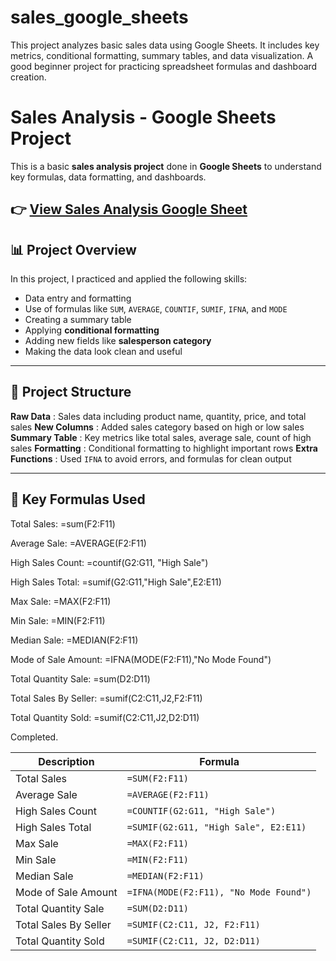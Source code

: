 # sales_google_sheets
This project analyzes basic sales data using Google Sheets. It includes key metrics, conditional formatting, summary tables, and data visualization. A good beginner project for practicing spreadsheet formulas and dashboard creation.

# Sales Analysis - Google Sheets Project

This is a basic **sales analysis project** done in **Google Sheets** to understand key formulas, data formatting, and dashboards.

👉 
<a href="https://docs.google.com/spreadsheets/d/1JJnm-A-2h19ME75FgPVakAsbSXQQ67JaFcceIkErc0Y/edit?usp=sharing">View Sales Analysis Google Sheet<a/>
---

## 📊 Project Overview

In this project, I practiced and applied the following skills:

- Data entry and formatting
- Use of formulas like `SUM`, `AVERAGE`, `COUNTIF`, `SUMIF`, `IFNA`, and `MODE`
- Creating a summary table
- Applying **conditional formatting**
- Adding new fields like **salesperson category**
- Making the data look clean and useful

---

## 📁 Project Structure

**Raw Data** : Sales data including product name, quantity, price, and total sales 
**New Columns** : Added sales category based on high or low sales 
**Summary Table** : Key metrics like total sales, average sale, count of high sales 
**Formatting** : Conditional formatting to highlight important rows 
**Extra Functions** : Used `IFNA` to avoid errors, and formulas for clean output 

---

## 📌 Key Formulas Used

Total Sales: =sum(F2:F11)

Average Sale: =AVERAGE(F2:F11)

High Sales Count: =countif(G2:G11, "High Sale")

High Sales Total: =sumif(G2:G11,"High Sale",E2:E11)

Max Sale: =MAX(F2:F11)

Min Sale: =MIN(F2:F11)

Median Sale: =MEDIAN(F2:F11)

Mode of Sale Amount: =IFNA(MODE(F2:F11),"No Mode Found")

Total Quantity Sale: =sum(D2:D11)

Total Sales By Seller: =sumif(C2:C11,J2,F2:F11)

Total Quantity Sold: =sumif(C2:C11,J2,D2:D11)


Completed.

| Description           | Formula                              |
|-----------------------|------------------------------------|
| Total Sales           | `=SUM(F2:F11)`                     |
| Average Sale          | `=AVERAGE(F2:F11)`                 |
| High Sales Count      | `=COUNTIF(G2:G11, "High Sale")`    |
| High Sales Total      | `=SUMIF(G2:G11, "High Sale", E2:E11)` |
| Max Sale              | `=MAX(F2:F11)`                     |
| Min Sale              | `=MIN(F2:F11)`                     |
| Median Sale           | `=MEDIAN(F2:F11)`                  |
| Mode of Sale Amount   | `=IFNA(MODE(F2:F11), "No Mode Found")` |
| Total Quantity Sale   | `=SUM(D2:D11)`                     |
| Total Sales By Seller | `=SUMIF(C2:C11, J2, F2:F11)`        |
| Total Quantity Sold   | `=SUMIF(C2:C11, J2, D2:D11)`        |

